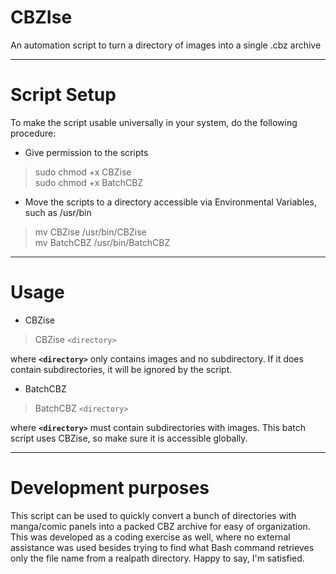 # CBZIse
An automation script to turn a directory of images into a single .cbz archive

---
# Script Setup
To make the script usable universally in your system, do the following procedure:

- Give permission to the scripts
> sudo chmod +x CBZise \
> sudo chmod +x BatchCBZ

 - Move the scripts to a directory accessible via Environmental Variables, such as /usr/bin
> mv CBZise /usr/bin/CBZise \
> mv BatchCBZ /usr/bin/BatchCBZ


---
# Usage

- CBZise
> CBZise `<directory>`

where **`<directory>`** only contains images and no subdirectory. If it does contain subdirectories, it will be ignored by the script.

- BatchCBZ
> BatchCBZ `<directory>`

where **`<directory>`** must contain subdirectories with images. This batch script uses CBZise, so make sure it is accessible globally.

---
# Development purposes
This script can be used to quickly convert a bunch of directories with manga/comic panels into a packed CBZ archive for easy of organization. This was developed as a coding exercise as well, where no external assistance was used besides trying to find what Bash command retrieves only the file name from a realpath directory. Happy to say, I'm satisfied.
